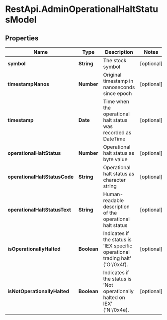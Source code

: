 # RestApi.AdminOperationalHaltStatusModel

## Properties

Name | Type | Description | Notes
------------ | ------------- | ------------- | -------------
**symbol** | **String** | The stock symbol | [optional] 
**timestampNanos** | **Number** | Original timestamp in nanoseconds since epoch | [optional] 
**timestamp** | **Date** | Time when the operational halt status was recorded as DateTime | [optional] 
**operationalHaltStatus** | **Number** | Operational halt status as byte value | [optional] 
**operationalHaltStatusCode** | **String** | Operational halt status as character string | [optional] 
**operationalHaltStatusText** | **String** | Human-readable description of the operational halt status | [optional] 
**isOperationallyHalted** | **Boolean** | Indicates if the status is &#39;IEX specific operational trading halt&#39; (&#39;O&#39;/0x4f). | [optional] 
**isNotOperationallyHalted** | **Boolean** | Indicates if the status is &#39;Not operationally halted on IEX&#39; (&#39;N&#39;/0x4e). | [optional] 


